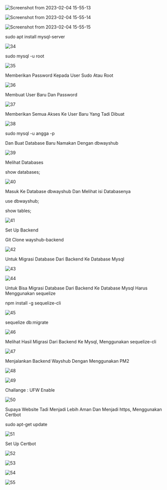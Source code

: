 ![Screenshot from 2023-02-04 15-55-13](https://user-images.githubusercontent.com/111972023/216759730-d92513dd-4ae9-4360-94ed-9fb3d5613aea.png)



![Screenshot from 2023-02-04 15-55-14](https://user-images.githubusercontent.com/111972023/216759735-3ed9dc15-b59f-4f7d-ab16-afbb42c4562f.png)



![Screenshot from 2023-02-04 15-55-15](https://user-images.githubusercontent.com/111972023/216759739-f47a6d00-c9b4-454e-9be3-dfb49e96b055.png)



sudo apt install mysql-server


![34](https://user-images.githubusercontent.com/111972023/216759780-d691f42a-1353-44cc-8608-6a6d447af2c6.png)


sudo mysql -u root


![35](https://user-images.githubusercontent.com/111972023/216759792-8ac4f9f9-591a-4fe1-840c-a990a3b92381.png)


Memberikan Password Kepada User Sudo Atau Root


![36](https://user-images.githubusercontent.com/111972023/216759825-92050af0-7704-4382-97fd-eef5a26ed2b6.png)

Membuat User Baru Dan Password




![37](https://user-images.githubusercontent.com/111972023/216759869-59314c54-1426-4bfb-a6c5-44240e555870.png)



Memberikan Semua Akses Ke User Baru Yang Tadi Dibuat



![38](https://user-images.githubusercontent.com/111972023/216759905-5f5290c2-05bf-4666-b528-c389a9791e66.png)



sudo mysql -u angga -p

Dan Buat Database Baru Namakan Dengan dbwayshub



![39](https://user-images.githubusercontent.com/111972023/216759948-b0458eb5-5055-4533-804f-eb445baa5e0a.png)


Melihat Databases

show databases;


![40](https://user-images.githubusercontent.com/111972023/216759981-05b03458-498c-4da9-9604-1df927ff275c.png)




Masuk Ke Database dbwayshub Dan Melihat isi Databasenya

use dbwayshub;

show tables;



![41](https://user-images.githubusercontent.com/111972023/216760050-08f995b3-b763-4d40-b4b4-8157ff1e108d.png)




Set Up Backend



Git Clone wayshub-backend


![42](https://user-images.githubusercontent.com/111972023/216760123-cc8f5176-7db2-46c1-8ddc-0c0219b5b3b6.png)




Untuk Migrasi Database Dari Backend Ke Database Mysql



![43](https://user-images.githubusercontent.com/111972023/216760181-1bd0956e-5e64-495b-86f5-d8dcd52796aa.png)



![44](https://user-images.githubusercontent.com/111972023/216760190-907c95c2-c42e-4d0d-8ac2-e44b95c5fd4f.png)


Untuk Bisa Migrasi Database Dari Backend Ke Database Mysql Harus Menggunakan sequelize


npm install -g sequelize-cli



![45](https://user-images.githubusercontent.com/111972023/216760270-6802a37d-026f-4f9d-a3db-79103776da82.png)





sequelize db:migrate




![46](https://user-images.githubusercontent.com/111972023/216760288-a41560ed-7559-4d4f-902f-a3e073d4fd19.png)



Melihat Hasil Migrasi Dari Backend Ke Mysql, Menggunakan sequelize-cli



![47](https://user-images.githubusercontent.com/111972023/216760344-1e1a3cf7-b4ff-4f5e-b738-cc11e82f59a6.png)



Menjalankan Backend Wayshub Dengan Menggunakan PM2



![48](https://user-images.githubusercontent.com/111972023/216760393-e2eddf0b-221f-4ff3-a832-a0c54d27f117.png)




![49](https://user-images.githubusercontent.com/111972023/216760401-e1de1304-3dfa-4d26-9a2b-64f016eed35a.png)




Challange : UFW Enable





![50](https://user-images.githubusercontent.com/111972023/216760423-d3e76ffd-635e-4e88-b699-d65afd2268ea.png)





Supaya Website Tadi Menjadi Lebih Aman Dan Menjadi https, Menggunakan Certbot


sudo apt-get update



![51](https://user-images.githubusercontent.com/111972023/216760478-e2c3c672-1b6b-47aa-bf7f-56fae32f42f6.png)


Set Up Certbot



![52](https://user-images.githubusercontent.com/111972023/216760513-30310436-02d8-46a3-b948-2fe541bc2572.png)




![53](https://user-images.githubusercontent.com/111972023/216760527-19ea8283-f750-41b2-b0ad-9e5156e7de30.png)





![54](https://user-images.githubusercontent.com/111972023/216760539-a04ee216-a7f4-412b-9d13-3cff2ae52909.png)






![55](https://user-images.githubusercontent.com/111972023/216760551-394be5fc-aa95-46e8-8fcf-d84a765f7b58.png)

